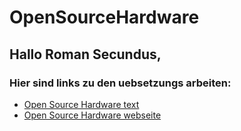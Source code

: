 # OpenSourceHardware

## Hallo Roman Secundus,

### Hier sind links zu den uebsetzungs arbeiten:

- [Open Source Hardware text](OpenSourceHardware.html)
- [Open Source Hardware webseite](OSH-index.html)
